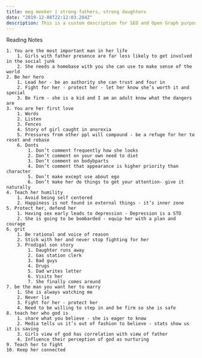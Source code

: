 ```yaml
---
title: meg meeker | strong fathers, strong daughters
date: "2019-12-08T22:12:03.284Z"
description: This is a custom description for SEO and Open Graph purposes, rather than the default generated excerpt. Simply add a description field to the frontmatter.
---
```


Reading Notes


    1. You are the most important man in her life
        1. Girls with father presence are far less likely to get involved in the social junk
        2. She needs a homebase with you she can use to make sense of the world
    2. Be her hero
        1. Lead her - be an authority she can trust and four in
        2. Fight for her - protect her - let her know she’s worth it and special
        3. Be firm - she is a kid and I am an adult know what the dangers are
    3. You are her first love
        1. Words
        2. Listen
        3. Fences
        4. Story of girl caught in anorexia
        5. Pressures from other ppl will compound - be a refuge for her to reset and rebase
        6. Donts
            1. Don’t comment frequently how she looks
            2. Don’t comment on your own need to diet
            3. Don’t comment on bodybparts
            4. Don’t comment that appearance is higher priority than character
            5. Don’t make except use about ego
            6. Don’t make her do things to get your attention- give it naturally
    4. Teach her humility
        1. Avoid being self centered
        2. Happiness is not found in external things - it’s inner zone
    5. Protect her, defend her
        1. Having sex early leads to depression - Depression is a STD
        2. She is going to be bombarded - equip her with a plan and courage
    6. grit
        1. Be rational and voice of reason
        2. Stick with her and never stop fighting for her
        3. Prodigal son story
            1. Daughter runs away
            2. Gas station clerk
            3. Bad guys
            4. Drugs
            5. Dad writes letter
            6. Visits her
            7. She finally comes around
    7. be the man you want her to marry
        1. She is always watching me
        2. Never lie
        3. Fight for her - protect her
        4. Need to be willing to step in and be firm so she is safe
    8. teach her who god is
        1. share what you believe - she is eager to know
        2. Media tells us it’s out of fashion to believe - stats show us it is saving
        3. Girls view of god has correlation with view of father
        4. Influence their perception of god as nurturing
    9. Teach her to fight
    10. Keep her connected
